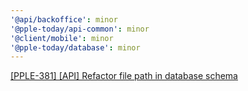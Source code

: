 ```yaml
---
'@api/backoffice': minor
'@pple-today/api-common': minor
'@client/mobile': minor
'@pple-today/database': minor
---
```


[[PPLE-381] [API] Refactor file path in database schema](https://linear.app/snts/issue/PPLE-381/api-refactor-file-path-in-database-schema)
